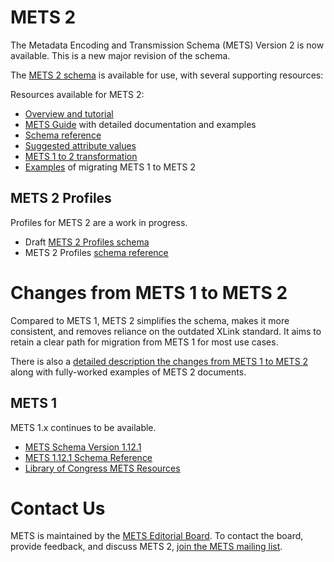 # METS 2

The Metadata Encoding and Transmission Schema (METS) Version 2 is now
available. This is a new major revision of the schema.

The [METS 2 schema](https://github.com/mets/METS-schema/blob/main/v2/mets2.xsd)
is available for use, with several supporting resources:

Resources available for METS 2:

* [Overview and tutorial](metsoverview.html)
* [METS Guide](/METS-guide) with detailed documentation and examples
* [Schema reference](METS_v2_Docs/mets2.html)
* [Suggested attribute values](https://github.com/mets/METS-schema/wiki/METS2-Suggested-Attribute-Values)
* [METS 1 to 2 transformation](https://github.com/mets/METS1to2)
* [Examples](https://github.com/mets/METS-schema/tree/main/v2/examples) of migrating METS 1 to METS 2

## METS 2 Profiles

Profiles for METS 2 are a work in progress.

* Draft [METS 2 Profiles schema](https://github.com/mets/METS-profiles/blob/profile-for-mets2/profile_docs/METS2_profile.xsd)
* METS 2 Profiles [schema reference](METS2_Profile_Docs/METS2_profile.html)

# Changes from METS 1 to METS 2

Compared to METS 1, METS 2 simplifies the schema, makes it more consistent, and
removes reliance on the outdated XLink standard. It aims to retain a clear path
for migration from METS 1 for most use cases.

There is also a [detailed description the changes from METS 1 to METS
2](METS2_whitepaper.html) along with
fully-worked examples of METS 2 documents.

## METS 1

METS 1.x continues to be available.

* [METS Schema Version 1.12.1](https://github.com/mets/METS-schema/blob/main/version1121/mets.xsd)
* [METS 1.12.1 Schema Reference](METS_v1_Docs/mets.html)
* [Library of Congress METS Resources](https://www.loc.gov/standards/mets/mets-schemadocs.html)

# Contact Us

METS is maintained by the [METS Editorial
Board](https://www.loc.gov/standards/mets/mets-board.html). To contact the
board, provide feedback, and discuss METS 2, [join the METS mailing
list](https://www.loc.gov/standards/mets/mets-list-enter.html).
